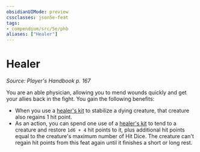 ```yaml
---
obsidianUIMode: preview
cssclasses: json5e-feat
tags:
- compendium/src/5e/phb
aliases: ["Healer"]
---
```

# Healer
*Source: Player's Handbook p. 167*  

You are an able physician, allowing you to mend wounds quickly and get your allies back in the fight. You gain the following benefits:

- When you use a [healer's kit](healers-kit.md#) to stabilize a dying creature, that creature also regains 1 hit point.  
- As an action, you can spend one use of a [healer's kit](healers-kit.md#.md#) to tend to a creature and restore `1d6 + 4` hit points to it, plus additional hit points equal to the creature's maximum number of Hit Dice. The creature can't regain hit points from this feat again until it finishes a short or long rest.
